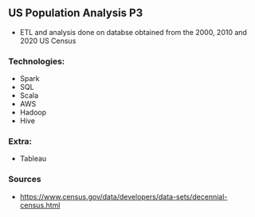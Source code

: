 ## US Population Analysis P3
- ETL and analysis done on databse obtained from the 2000, 2010 and 2020 US Census

### Technologies:
- Spark
- SQL
- Scala
- AWS 
- Hadoop
- Hive

### Extra:
- Tableau

### Sources
- https://www.census.gov/data/developers/data-sets/decennial-census.html
